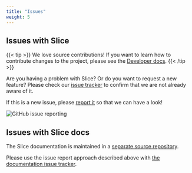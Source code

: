 ```yaml
---
title: "Issues"
weight: 5
---
```


## Issues with Slice

{{< tip >}}
We love source contributions!  If you want to learn how to contribute changes to the project, please see the [Developer docs](developer).
{{< /tip >}}

Are you having a problem with Slice?  Or do you want to request a new feature?  Please check our [issue tracker](https://github.com/source-foundry/Slice/issues) to confirm that we are not already aware of it.  

If this is a new issue, please [report it](https://github.com/source-foundry/Slice/issues/new) so that we can have a look!

![GitHub issue reporting](/images/github-issue-reporting-crunch.png)

## Issues with Slice docs

The Slice documentation is maintained in a [separate source repository](https://github.com/source-foundry/Slice-docs).

Please use the issue report approach described above with [the documentation issue tracker](https://github.com/source-foundry/Slice-docs/issues).
